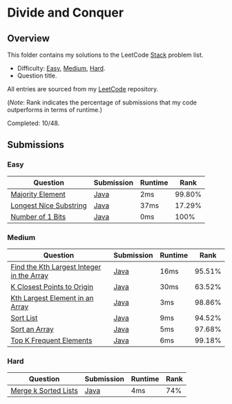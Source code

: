 # Divide and Conquer

## Overview
This folder contains my solutions to the LeetCode [Stack](https://leetcode.com/problem-list/divide-and-conquer/) problem list.
- Difficulty: [Easy](#easy), [Medium](#medium), [Hard](#hard).
- Question title.

All entries are sourced from my [LeetCode](https://github.com/shumarb/leetcode) repository.

(*Note*: Rank indicates the percentage of submissions that my code outperforms in terms of runtime.)

Completed: 10/48.

## Submissions
### Easy
| Question                                                                                    | Submission                                                                                       | Runtime | Rank   |
|---------------------------------------------------------------------------------------------|--------------------------------------------------------------------------------------------------|---------|--------|
| [Majority Element](https://leetcode.com/problems/majority-element/description/)             | [Java](https://github.com/shumarb/leetcode/blob/main/submissions/java/MajorityElement.java)      | 2ms     | 99.80% |
| [Longest Nice Substring](https://leetcode.com/problems/longest-nice-substring/description/) | [Java](https://github.com/shumarb/leetcode/blob/main/submissions/java/LongestNiceSubstring.java) | 37ms    | 17.29% |
| [Number of 1 Bits](https://leetcode.com/problems/number-of-1-bits/description/)             | [Java](https://github.com/shumarb/leetcode/blob/main/submissions/java/NumberOf1Bits.java)        | 0ms     | 100%   |

### Medium
| Question                                                                                                                          | Submission                                                                                                     | Runtime | Rank   |
|-----------------------------------------------------------------------------------------------------------------------------------|----------------------------------------------------------------------------------------------------------------|---------|--------|
| [Find the Kth Largest Integer in the Array](https://leetcode.com/problems/find-the-kth-largest-integer-in-the-array/description/) | [Java](https://github.com/shumarb/leetcode/blob/main/submissions/java/FindTheKthLargestIntegerInTheArray.java) | 16ms    | 95.51% |
| [K Closest Points to Origin](https://leetcode.com/problems/k-closest-points-to-origin/description/)                               | [Java](https://github.com/shumarb/leetcode/blob/main/submissions/java/KClosestPointsToOrigin.java)             | 30ms    | 63.52% |
| [Kth Largest Element in an Array](https://leetcode.com/problems/kth-largest-element-in-an-array/description/)                     | [Java](https://github.com/shumarb/leetcode/blob/main/submissions/java/KthLargestElementInAnArray.java)         | 3ms     | 98.86% |
| [Sort List](https://leetcode.com/problems/sort-list/description/)                                                                 | [Java](https://github.com/shumarb/leetcode/blob/main/submissions/java/SortList.java)                           | 9ms     | 94.52% |
| [Sort an Array](https://leetcode.com/problems/sort-an-array/description/)                                                         | [Java](https://github.com/shumarb/leetcode/blob/main/submissions/java/SortAnArray.java)                        | 5ms     | 97.68% |
| [Top K Frequent Elements](https://leetcode.com/problems/top-k-frequent-elements/description/)                                     | [Java](https://github.com/shumarb/leetcode/blob/main/submissions/java/TopKFrequentElements.java)               | 6ms     | 99.18% |

### Hard
| Question                                                                                | Submission                                                                                    | Runtime | Rank |
|-----------------------------------------------------------------------------------------|-----------------------------------------------------------------------------------------------|---------|------|
| [Merge k Sorted Lists](https://leetcode.com/problems/merge-k-sorted-lists/description/) | [Java](https://github.com/shumarb/leetcode/blob/main/submissions/java/MergeKSortedLists.java) | 4ms     | 74%  |
